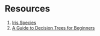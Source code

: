 # Resources 

1. [Iris Species](https://www.kaggle.com/datasets/uciml/iris)
2. [A Guide to Decision Trees for Beginners](https://www.kaggle.com/code/vipulgandhi/a-guide-to-decision-trees-for-beginners)